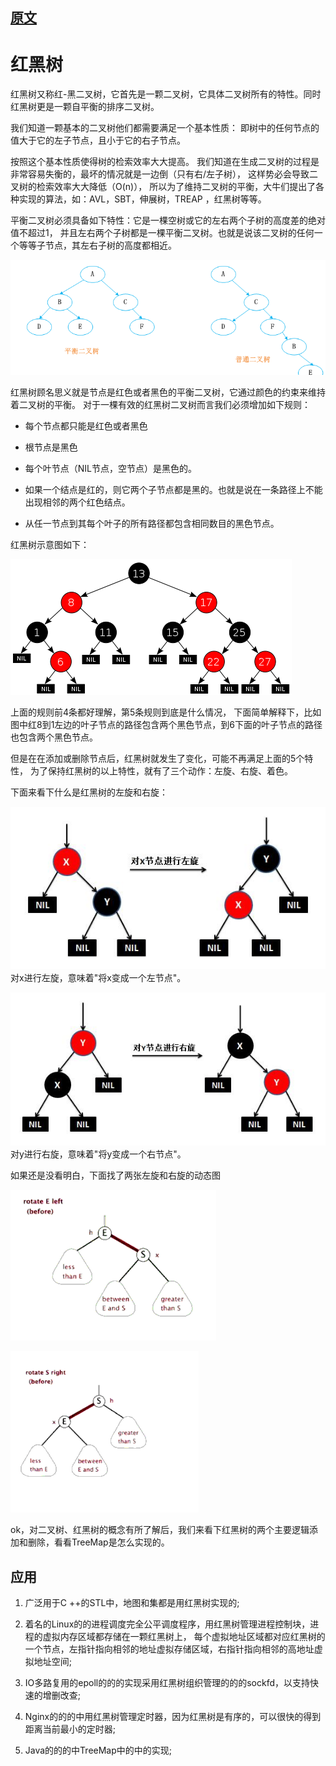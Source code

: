 

## [原文](https://www.jianshu.com/p/fc5e16b5c674)

# 红黑树 

红黑树又称红-黑二叉树，它首先是一颗二叉树，它具体二叉树所有的特性。同时红黑树更是一颗自平衡的排序二叉树。

我们知道一颗基本的二叉树他们都需要满足一个基本性质：
即树中的任何节点的值大于它的左子节点，且小于它的右子节点。

按照这个基本性质使得树的检索效率大大提高。
我们知道在生成二叉树的过程是非常容易失衡的，最坏的情况就是一边倒（只有右/左子树），
这样势必会导致二叉树的检索效率大大降低（O(n)），
所以为了维持二叉树的平衡，大牛们提出了各种实现的算法，如：AVL，SBT，伸展树，TREAP ，红黑树等等。

平衡二叉树必须具备如下特性：它是一棵空树或它的左右两个子树的高度差的绝对值不超过1，
并且左右两个子树都是一棵平衡二叉树。也就是说该二叉树的任何一个等等子节点，其左右子树的高度都相近。

![](../images/tree/Binary_tree.png)

红黑树顾名思义就是节点是红色或者黑色的平衡二叉树，它通过颜色的约束来维持着二叉树的平衡。
对于一棵有效的红黑树二叉树而言我们必须增加如下规则：

- 每个节点都只能是红色或者黑色

- 根节点是黑色

- 每个叶节点（NIL节点，空节点）是黑色的。

- 如果一个结点是红的，则它两个子节点都是黑的。也就是说在一条路径上不能出现相邻的两个红色结点。

- 从任一节点到其每个叶子的所有路径都包含相同数目的黑色节点。

红黑树示意图如下：

![](../images/tree/red_block_tree.png)

上面的规则前4条都好理解，第5条规则到底是什么情况，
下面简单解释下，比如图中红8到1左边的叶子节点的路径包含两个黑色节点，到6下面的叶子节点的路径也包含两个黑色节点。

但是在在添加或删除节点后，红黑树就发生了变化，可能不再满足上面的5个特性，
为了保持红黑树的以上特性，就有了三个动作：左旋、右旋、着色。

下面来看下什么是红黑树的左旋和右旋：

![](../images/tree/red_block_left.jpg)
对x进行左旋，意味着"将x变成一个左节点"。

![](../images/tree/red_block_right.jpg)
对y进行右旋，意味着"将y变成一个右节点"。


如果还是没看明白，下面找了两张左旋和右旋的动态图

![](../images/tree/red_block_left_gif.gif)

![](../images/tree/red_block_right_gif.gif)

ok，对二叉树、红黑树的概念有所了解后，我们来看下红黑树的两个主要逻辑添加和删除，看看TreeMap是怎么实现的。


## 应用
   
1. 广泛用于C ++的STL中，地图和集都是用红黑树实现的; 

2. 着名的Linux的的进程调度完全公平调度程序，用红黑树管理进程控制块，进程的虚拟内存区域都存储在一颗红黑树上，
每个虚拟地址区域都对应红黑树的一个节点，左指针指向相邻的地址虚拟存储区域，右指针指向相邻的高地址虚拟地址空间; 

3. IO多路复用的epoll的的的实现采用红黑树组织管理的的的sockfd，以支持快速的增删改查; 

4. Nginx的的的中用红黑树管理定时器，因为红黑树是有序的，可以很快的得到距离当前最小的定时器; 

5. Java的的的中TreeMap中的中的实现;
